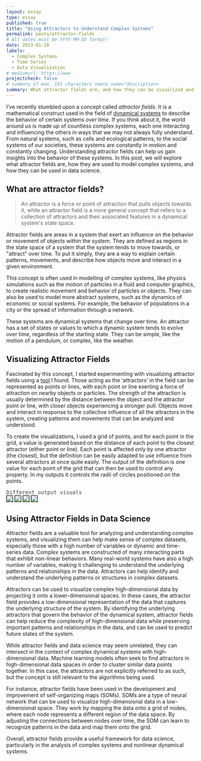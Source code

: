 ```yaml
---
layout: essay
type: essay
published: true
title: "Using Attractors to Understand Complex Systems"
permalink: posts/attractor-fields
# All dates must be YYYY-MM-DD format!
date: 2023-01-20
labels:
  - Complex Systems
  - Time Series
  - Data Visualization
# mediumurl: https://www
projectcheck: false
# summary of max. 165 characters <meta name="description>
summary: What attractor fields are, and how they can be visualized and applied in data science to understand complex datasets.
---
```


I’ve recently stumbled upon a concept called *attractor fields*. It is a mathematical construct used in the field of <a href="https://en.m.wikipedia.org/wiki/Dynamical_systems_theory" target="_blank" class="lined">dynamical systems</a> to describe the behavior of certain systems *over time*. If you think about it, the world around us is made up of countless complex systems, each one interacting and influencing the others in ways that we may not always fully understand. From natural systems, such as cells and ecological patterns, to the social systems of our societies, these systems are constantly in motion and constantly changing. Understanding attractor fields can help us gain insights into the behavior of these systems. In this post, we will explore what attractor fields are, how they are used to model complex systems, and how they can be used in data science.

## What are attractor fields? 

> An attractor is a force or point of attraction that pulls objects towards it, while an attractor field is a more general concept that refers to a collection of attractors and their associated features in a dynamical system's state space.

Attractor fields are areas in a system that exert an influence on the behavior or movement of objects within the system. They are defined as regions in the state space of a system that the system tends to move towards, or "attract" over time. To put it simply, they are a way to explain certain patterns, movements, and describe how objects move and interact in a given environment.

This concept is often used in modelling of complex systems, like physics simulations such as the motion of particles in a fluid and computer graphics, to create realistic movement and behavior of particles or objects. They can also be used to model more abstract systems, such as the dynamics of economic or social systems. For example, the behavior of populations in a city or the spread of information through a network.

These systems are dynamical systems that change over time. An attractor has a set of states or values to which a dynamic system tends to evolve over time, regardless of the starting state. They can be simple, like the motion of a pendulum, or complex, like the weather.

## Visualizing Attractor Fields

Fascinated by this concept, I started experimenting with visualizing attractor fields using a <a href="https://object-e.net/tools/attractorfields-tools-gh" target="_blank" class="lined">tool</a> I found. Those acting as the ‘attractors’ in the field can be represented as points or lines, with each point or line exerting a force of attraction on nearby objects or particles. The strength of the attraction is usually determined by the distance between the object and the attractor point or line, with closer objects experiencing a stronger pull. Objects move and interact in response to the collective influence of all the attractors in the system, creating patterns and movements that can be analyzed and understood.

To create the visualizations, I used a grid of points, and for each point in the grid, a value is generated based on the distance of each point to the closest attractor (either point or line). Each point is affected only by one attractor (the closest), but the definition can be easily adapted to use influence from several attractors at once quite easily. The output of the definition is one value for each point of the grid that can then be used to control any property. In my outputs it controls the radii of circles positioned on the points.

<div style="color: #454545; font-family: 'Source Code Pro', monospace;" class="no-bottom"> Different output visuals </div>

<div class="ui small images">
  <img class="ui image" src="/images/attractorfields1.png" style="border: 1px solid black;">
  <img class="ui image" src="/images/attractorfields4.jpg" style="border: 1px solid black;">
  <img class="ui image" src="/images/attractorfields2.png" style="border: 1px solid black;">
  <img class="ui image" src="/images/attractorfields3.png" style="border: 1px solid black;">
</div>

## Using Attractor Fields in Data Science

Attractor fields are a valuable tool for analyzing and understanding complex systems, and visualizing them can help make sense of complex datasets, especially those with a high number of variables or dynamic and time-series data. Complex systems are constructed of many interacting parts that exhibit non-linear behaviors. Many real-world systems have also a high number of variables, making it challenging to understand the underlying patterns and relationships in the data. Attractors can help identify and understand the underlying patterns or structures in complex datasets.

Attractors can be used to visualize complex high-dimensional data by projecting it onto a lower-dimensional spaces. In these cases, the attractor field provides a low-dimensional representation of the data that captures the underlying structure of the system. By identifying the underlying attractors that govern the behavior of the dynamical system, attractor fields can help reduce the complexity of high-dimensional data while preserving important patterns and relationships in the data, and can be used to predict future states of the system.

While attractor fields and data science may seem unrelated, they can intersect in the context of complex dynamical systems with high-dimensional data. Machine learning models often seek to find attractors in high-dimensional data spaces in order to cluster similar data points together. In this case, the attractors are not explicitly referred to as such, but the concept is still relevant to the algorithms being used.

For instance, attractor fields have been used in the development and improvement of self-organizing maps (SOMs). SOMs are a type of neural network that can be used to visualize high-dimensional data in a low-dimensional space. They work by mapping the data onto a grid of nodes, where each node represents a different region of the data space. By adjusting the connections between nodes over time, the SOM can learn to recognize patterns in the data and map them onto the grid.

Overall, attractor fields provide a useful framework for data science, particularly in the analysis of complex systems and nonlinear dynamical systems.
